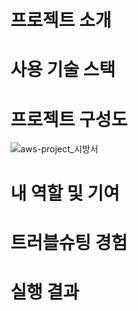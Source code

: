 # 프로젝트 소개 


# 사용 기술 스택 









# 프로젝트 구성도 
![aws-project_시방서](https://github.com/user-attachments/assets/9af59d70-5fff-45eb-bf86-b80e1339882f)


# 내 역할 및 기여 

# 트러블슈팅 경험 


# 실행 결과 
